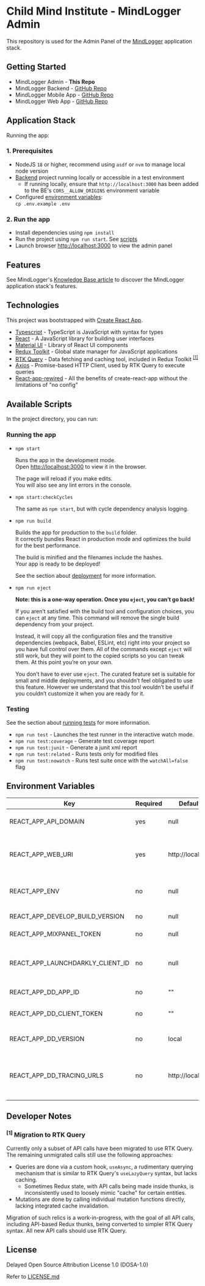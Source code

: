 # Child Mind Institute - MindLogger Admin

This repository is used for the Admin Panel of the [MindLogger](https://mindlogger.org/) application stack.

## Getting Started

* MindLogger Admin - **This Repo**
* MindLogger Backend - [GitHub Repo](https://github.com/ChildMindInstitute/mindlogger-backend-refactor)
* MindLogger Mobile App - [GitHub Repo](https://github.com/ChildMindInstitute/mindlogger-app-refactor)
* MindLogger Web App - [GitHub Repo](https://github.com/ChildMindInstitute/mindlogger-web-refactor)

## Application Stack

Running the app:

### 1. Prerequisites

- NodeJS `18` or higher, recommend using `asdf` or `nvm` to manage local node version
- [Backend](https://github.com/ChildMindInstitute/mindlogger-backend-refactor) project running locally or accessible in a test environment
  - If running locally, ensure that `http://localhost:3000` has been added to the BE's `CORS__ALLOW_ORIGINS` environment variable
- Configured [environment variables](#environment-variables):\
  `cp .env.example .env`

### 2. Run the app

- Install dependencies using `npm install`
- Run the project using `npm run start`. See [scripts](#available-scripts)
- Launch browser [http://localhost:3000](http://localhost:3000) to view the admin panel

## Features

See MindLogger's [Knowledge Base article](https://mindlogger.atlassian.net/servicedesk/customer/portal/3/topic/4d9a9ad4-c663-443b-b7fc-be9faf5d9383/article/337444910) to discover the MindLogger application stack's features.

## Technologies

This project was bootstrapped with [Create React App](https://github.com/facebook/create-react-app).

- [Typescript](https://www.typescriptlang.org/) - TypeScript is JavaScript with syntax for types
- [React](https://reactjs.org/) - A JavaScript library for building user interfaces
- [Material UI](https://mui.com/) - Library of React UI components
- [Redux Toolkit](https://redux-toolkit.js.org/) - Global state manager for JavaScript applications
- [RTK Query](https://redux-toolkit.js.org/rtk-query/overview) - Data fetching and caching tool, included in Redux Toolkit <sup>[[1]](#footnote-1)</sup>
- [Axios](https://axios-http.com/) - Promise-based HTTP Client, used by RTK Query to execute queries
- [React-app-rewired](https://github.com/timarney/react-app-rewired/) - All the benefits of create-react-app without the limitations of "no config"

## Available Scripts

In the project directory, you can run:

### Running the app

- `npm start`

    Runs the app in the development mode.\
    Open [http://localhost:3000](http://localhost:3000) to view it in the browser.

    The page will reload if you make edits.\
    You will also see any lint errors in the console.

- `npm start:checkCycles`

    The same as `npm start`, but with cycle dependency analysis logging.

- `npm run build`

    Builds the app for production to the `build` folder.\
    It correctly bundles React in production mode and optimizes the build for the best performance.

    The build is minified and the filenames include the hashes.\
    Your app is ready to be deployed!

    See the section about [deployment](https://facebook.github.io/create-react-app/docs/deployment) for more information.

- `npm run eject`

    **Note: this is a one-way operation. Once you `eject`, you can’t go back!**

    If you aren’t satisfied with the build tool and configuration choices, you can `eject` at any time. This command will remove the single build dependency from your project.

    Instead, it will copy all the configuration files and the transitive dependencies (webpack, Babel, ESLint, etc) right into your project so you have full control over them. All of the commands except `eject` will still work, but they will point to the copied scripts so you can tweak them. At this point you’re on your own.

    You don’t have to ever use `eject`. The curated feature set is suitable for small and middle deployments, and you shouldn’t feel obligated to use this feature. However we understand that this tool wouldn’t be useful if you couldn’t customize it when you are ready for it.

### Testing

See the section about [running tests](https://facebook.github.io/create-react-app/docs/running-tests) for more information.

- `npm run test` - Launches the test runner in the interactive watch mode.
- `npm run test:coverage` - Generate test coverage report
- `npm run test:junit` - Generate a junit xml report
- `npm run test:related` - Runs tests only for modified files
- `npm run test:nowatch` - Runs test suite once with the `watchAll=false` flag

## Environment Variables

| Key                              | Required | Default value         | Description                                                    |
| -------------------------------- | -------- | --------------------- | -------------------------------------------------------------- |
| REACT_APP_API_DOMAIN             | yes      | null                  | MindLogger Backend API base URL                                |
| REACT_APP_WEB_URI                | yes      | http://localhost:5173 | Base URL of the MindLogger respondent web app                  |
| REACT_APP_ENV                    | no       | null                  | Environment to run the app in (`prod` or `staging`)            |
| REACT_APP_DEVELOP_BUILD_VERSION  | no       | null                  | Footer app build number                                        |
| REACT_APP_MIXPANEL_TOKEN         | no       | null                  | Mixpanel token                                                 |
| REACT_APP_LAUNCHDARKLY_CLIENT_ID | no       | null                  | LaunchDarkly client key to choose target environment           |
| REACT_APP_DD_APP_ID              | no       | ""                    | DataDog RUM App ID                                             |
| REACT_APP_DD_CLIENT_TOKEN        | no       | ""                    | DataDog RUM Client token                                       |
| REACT_APP_DD_VERSION             | no       | local                 | Current admin panel version                                    |
| REACT_APP_DD_TRACING_URLS        | no       | http://localhost:3000 | Comma separated URL prefixes that Datadog is allowed to trace. |

## Developer Notes

<a id="footnote-1"></a>

### <sup>[1]</sup> Migration to RTK Query
Currently only a subset of API calls have been migrated to use RTK Query. The remaining unmigrated calls still use the following approaches:

  - Queries are done via a custom hook, `useAsync`, a rudimentary querying mechanism that is similar to RTK Query's `useLazyQuery` syntax, but lacks caching.
    - Sometimes Redux state, with API calls being made inside thunks, is inconsistently used to loosely mimic "cache" for certain entities.
  - Mutations are done by calling individual mutation functions directly, lacking integrated cache invalidation.

Migration of such relics is a work-in-progress, with the goal of all API calls, including API-based Redux thunks, being converted to simpler RTK Query syntax. All new API calls should use RTK Query.

## License

Delayed Open Source Attribution License 1.0 (DOSA-1.0)

Refer to [LICENSE.md](./LICENSE.md)
